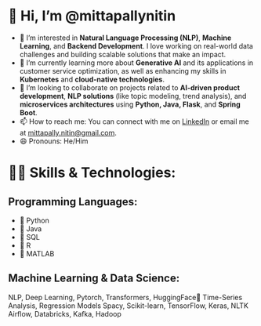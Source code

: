 # 👋 Hi, I’m @mittapallynitin

- 👀 I’m interested in **Natural Language Processing (NLP)**, **Machine Learning**, and **Backend Development**. I love working on real-world data challenges and building scalable solutions that make an impact.
- 🌱 I’m currently learning more about **Generative AI** and its applications in customer service optimization, as well as enhancing my skills in **Kubernetes** and **cloud-native technologies**.
- 💞️ I’m looking to collaborate on projects related to **AI-driven product development**, **NLP solutions** (like topic modeling, trend analysis), and **microservices architectures** using **Python, Java, Flask**, and **Spring Boot**.
- 📫 How to reach me: You can connect with me on [LinkedIn](https://www.linkedin.com/in/nitinmittapally/) or email me at mittapally.nitin@gmail.com.
- 😄 Pronouns: He/Him

# 👨‍💻 Skills & Technologies:

## Programming Languages:
 - 🌟 Python
 - 🌟 Java
 - 🌟 SQL
 - 🌟 R
 - 🌟 MATLAB

## Machine Learning & Data Science:

NLP, Deep Learning, Pytorch, Transformers, HuggingFace🤗 Time-Series Analysis, Regression Models
Spacy, Scikit-learn, TensorFlow, Keras, NLTK
Airflow, Databricks, Kafka, Hadoop
